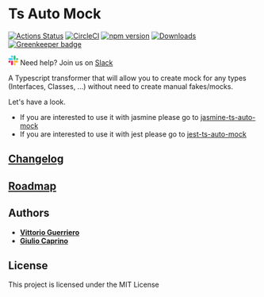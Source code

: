 # Ts Auto Mock
[![Actions Status](https://github.com/Typescript-TDD/ts-auto-mock/workflows/Develop/badge.svg)](https://github.com/Typescript-TDD/ts-auto-mock/actions)
[![CircleCI](https://circleci.com/gh/Typescript-TDD/ts-auto-mock.svg?style=svg)](https://circleci.com/gh/Typescript-TDD/ts-auto-mock)
[![npm version](https://badge.fury.io/js/ts-auto-mock.svg)](https://badge.fury.io/js/ts-auto-mock)
[![Downloads](https://img.shields.io/npm/dt/ts-auto-mock.svg)](https://www.npmjs.com/package/ts-auto-mock) [![Greenkeeper badge](https://badges.greenkeeper.io/Typescript-TDD/ts-auto-mock.svg)](https://greenkeeper.io/)

![slack](docs/slack_small.png) Need help? Join us on [Slack](https://join.slack.com/t/typescripttdd/shared_invite/enQtODk3MjQwNzUwNTk2LTMzNjdlZTNmMmY3Nzg2NDNiZDA1YzJmZjk2NjcwZjQwODQ3YzE5NGZjM2Q4MzZjYWNiMWE4MGU0NjEzM2E5YzE)

A Typescript transformer that will allow you to create mock for any types (Interfaces, Classes, ...) without need to create manual fakes/mocks.

Let's have a look.

* If you are interested to use it with jasmine please go to [jasmine-ts-auto-mock](https://github.com/uittorio/jasmine-ts-auto-mock)
* If you are interested to use it with jest please go to [jest-ts-auto-mock](https://github.com/uittorio/jest-ts-auto-mock)
 
## [Changelog](CHANGELOG.md)

## [Roadmap](ROADMAP.md)
## Authors

* [**Vittorio Guerriero**](https://github.com/uittorio)
* [**Giulio Caprino**](https://github.com/pmyl)

## License

This project is licensed under the MIT License
